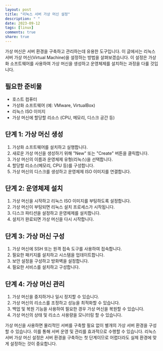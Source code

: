 ```yaml
---
layout: post
title: "리눅스 서버 가상 머신 설정"
description: " "
date: 2023-09-12
tags: [linux]
comments: true
share: true
---
```


가상 머신은 서버 환경을 구축하고 관리하는데 유용한 도구입니다. 이 글에서는 리눅스 서버 가상 머신(Virtual Machine)을 설정하는 방법을 살펴보겠습니다. 이 설정은 가상화 소프트웨어를 사용하여 가상 머신을 생성하고 운영체제를 설치하는 과정을 다룰 것입니다.

## 필요한 준비물

- 호스트 컴퓨터
- 가상화 소프트웨어 (예: VMware, VirtualBox)
- 리눅스 ISO 이미지
- 가상 머신에 할당할 리소스 (CPU, 메모리, 디스크 공간 등)

## 단계 1: 가상 머신 생성

1. 가상화 소프트웨어를 설치하고 실행합니다.
2. 새로운 가상 머신을 생성하기 위해 "New" 또는 "Create" 버튼을 클릭합니다.
3. 가상 머신의 이름과 운영체제 유형(리눅스)을 선택합니다.
4. 할당할 리소스(메모리, CPU 등)를 구성합니다.
5. 가상 머신의 디스크를 생성하고 운영체제 ISO 이미지를 연결합니다.

## 단계 2: 운영체제 설치

1. 가상 머신을 시작하고 리눅스 ISO 이미지를 부팅하도록 설정합니다.
2. 가상 머신이 부팅되면 리눅스 설치 프로세스가 시작됩니다.
3. 디스크 파티션을 설정하고 운영체제를 설치합니다.
4. 설치가 완료되면 가상 머신을 다시 시작합니다.

## 단계 3: 가상 머신 구성

1. 가상 머신에 SSH 또는 원격 접속 도구를 사용하여 접속합니다.
2. 필요한 패키지를 설치하고 시스템을 업데이트합니다.
3. 보안 설정을 구성하고 방화벽을 설정합니다.
4. 필요한 서비스를 설치하고 구성합니다.

## 단계 4: 가상 머신 관리

1. 가상 머신을 중지하거나 일시 정지할 수 있습니다.
2. 가상 머신의 리소스를 조정하고 성능을 최적화할 수 있습니다.
3. 백업 및 복원 기능을 사용하여 필요한 경우 가상 머신을 복원할 수 있습니다.
4. 가상 머신의 상태 및 리소스 사용량을 모니터링 할 수 있습니다.

가상 머신을 사용하면 물리적인 서버를 구축할 필요 없이 별개의 가상 서버 환경을 구성할 수 있습니다. 이를 통해 서버 운영 및 관리를 효과적으로 수행할 수 있습니다. 리눅스 서버 가상 머신 설정은 서버 환경을 구축하는 첫 단계이므로 어렵더라도 실제 환경에 맞게 설정하는 것이 중요합니다.